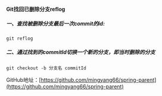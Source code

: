 #### Git找回已删除分支reflog

##### 一、查找被删除分支最后一次commit的id:

```
git reflog
```

##### 二、通过找到的commitId切换一个新的分支，即当时删除的分支

```
git checkout -b 分支名 commitId
```

GitHub地址：[https://github.com/mingyang66/spring-parent](https://github.com/mingyang66/spring-parent)